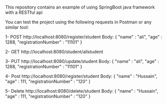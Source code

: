 
This repository contains an example of using SpringBoot java framework with a RESTful api


You can test the project using the following requests in Postman or any similar tool:


1-
POST http://localhost:8080/register/student
Body:
{
	"name" : "ali",
	"age" : 1288,
	"registrationNumber" : "11101"
}

2-
GET http://localhost:8080/student/allstudent

3-
PUT http://localhost:8080/update/student
Body:
{
	"name" : "ali",
	"age" : 1288,
	"registrationNumber" : "11101"
}


4-
Post http://localhost:8080/register/student
Body:
{
	"name" : "Hussain",
	"age" : 111,
	"registrationNumber" : "120"
}


5- 
Delete http://localhost:8080/delete/student
	Body:
	{
	"name" : "Hussain",
	"age" : 111,
	"registrationNumber" : "120"
}









